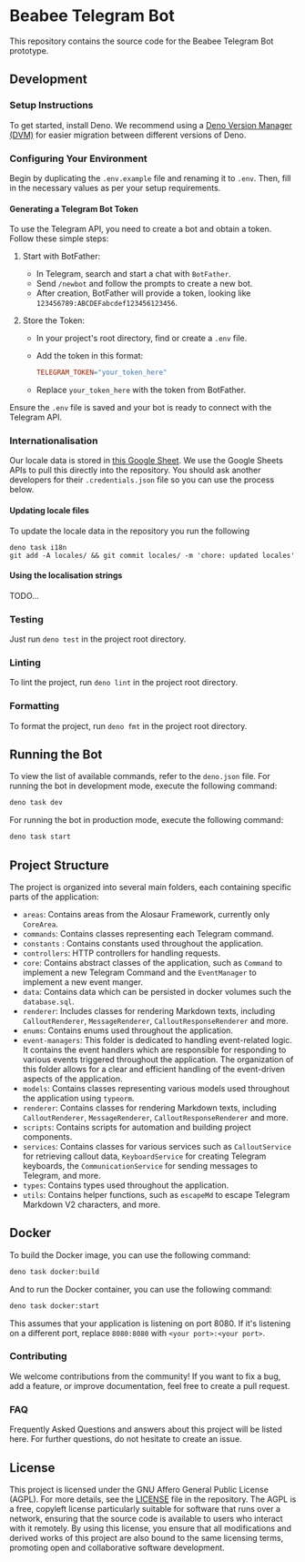 # Beabee Telegram Bot

This repository contains the source code for the Beabee Telegram Bot prototype.

## Development

### Setup Instructions

To get started, install Deno. We recommend using a
[Deno Version Manager (DVM)](https://github.com/justjavac/dvm) for easier
migration between different versions of Deno.

### Configuring Your Environment

Begin by duplicating the `.env.example` file and renaming it to `.env`. Then,
fill in the necessary values as per your setup requirements.

#### Generating a Telegram Bot Token

To use the Telegram API, you need to create a bot and obtain a token. Follow
these simple steps:

1. Start with BotFather:
   - In Telegram, search and start a chat with `BotFather`.
   - Send `/newbot` and follow the prompts to create a new bot.
   - After creation, BotFather will provide a token, looking like
     `123456789:ABCDEFabcdef123456123456`.

2. Store the Token:
   - In your project's root directory, find or create a `.env` file.
   - Add the token in this format:

     ```makefile
     TELEGRAM_TOKEN="your_token_here"
     ```

   - Replace `your_token_here` with the token from BotFather.

Ensure the `.env` file is saved and your bot is ready to connect with the
Telegram API.

### Internationalisation

Our locale data is stored in
[this Google Sheet](https://docs.google.com/spreadsheets/d/1l35DW5OMi-xM8HXek5Q1jOxsXScINqqpEvPWDlpBPX8/edit#gid=0.).
We use the Google Sheets APIs to pull this directly into the repository. You
should ask another developers for their `.credentials.json` file so you can use
the process below.

#### Updating locale files

To update the locale data in the repository you run the following

```
deno task i18n
git add -A locales/ && git commit locales/ -m 'chore: updated locales'
```

#### Using the localisation strings

TODO...

### Testing

Just run `deno test` in the project root directory.

### Linting

To lint the project, run `deno lint` in the project root directory.

### Formatting

To format the project, run `deno fmt` in the project root directory.

## Running the Bot

To view the list of available commands, refer to the `deno.json` file. For
running the bot in development mode, execute the following command:

```bash
deno task dev
```

For running the bot in production mode, execute the following command:

```bash
deno task start
```

## Project Structure

The project is organized into several main folders, each containing specific
parts of the application:

- `areas`: Contains areas from the Alosaur Framework, currently only `CoreArea`.
- `commands`: Contains classes representing each Telegram command.
- `constants` : Contains constants used throughout the application.
- `controllers`: HTTP controllers for handling requests.
- `core`: Contains abstract classes of the application, such as `Command` to
  implement a new Telegram Command and the `EventManager` to implement a new
  event manger.
- `data`: Contains data which can be persisted in docker volumes such the `database.sql`.
- `renderer`: Includes classes for rendering Markdown texts, including
  `CalloutRenderer`, `MessageRenderer`, `CalloutResponseRenderer` and more.
- `enums`: Contains enums used throughout the application.
- `event-managers`: This folder is dedicated to handling event-related logic. It
  contains the event handlers which are responsible for responding to various
  events triggered throughout the application. The organization of this folder
  allows for a clear and efficient handling of the event-driven aspects of the
  application.
- `models`: Contains classes representing various models used throughout the
  application using `typeorm`.
- `renderer`: Contains classes for rendering Markdown texts, including
  `CalloutRenderer`, `MessageRenderer`, `CalloutResponseRenderer` and more.
- `scripts`: Contains scripts for automation and building project components.
- `services`: Contains classes for various services such as `CalloutService` for
  retrieving callout data, `KeyboardService` for creating Telegram keyboards,
  the `CommunicationService` for sending messages to Telegram, and more.
- `types`: Contains types used throughout the application.
- `utils`: Contains helper functions, such as `escapeMd` to escape Telegram
  Markdown V2 characters, and more.

## Docker

To build the Docker image, you can use the following command:

```bash
deno task docker:build
```

And to run the Docker container, you can use the following command:

```bash
deno task docker:start
```

This assumes that your application is listening on port 8080. If it's listening
on a different port, replace `8080:8080` with `<your port>:<your port>`.

### Contributing

We welcome contributions from the community! If you want to fix a bug, add a
feature, or improve documentation, feel free to create a pull request.

### FAQ

Frequently Asked Questions and answers about this project will be listed here.
For further questions, do not hesitate to create an issue.

## License

This project is licensed under the GNU Affero General Public License (AGPL). For
more details, see the [LICENSE](LICENSE) file in the repository. The AGPL is a
free, copyleft license particularly suitable for software that runs over a
network, ensuring that the source code is available to users who interact with
it remotely. By using this license, you ensure that all modifications and
derived works of this project are also bound to the same licensing terms,
promoting open and collaborative software development.

